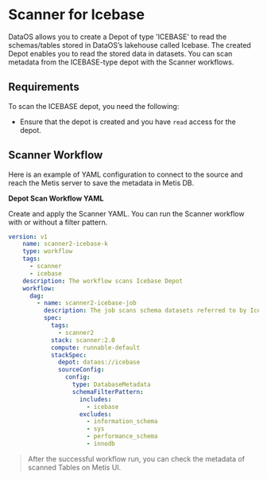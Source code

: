 # Scanner for Icebase

DataOS allows you to create a Depot of type 'ICEBASE' to read the schemas/tables stored in DataOS’s lakehouse called Icebase.  The created Depot enables you to read the stored data in datasets. You can scan metadata from the ICEBASE-type depot with the Scanner workflows.

## Requirements

To scan the ICEBASE depot, you need the following:

- Ensure that the depot is created and you have `read` access for the depot.


## Scanner Workflow

Here is an example of YAML configuration to connect to the source and reach the Metis server to save the metadata in Metis DB.

**Depot Scan Workflow YAML**

Create and apply the Scanner YAML. You can run the Scanner workflow with or without a filter pattern. 
```yaml
version: v1
    name: scanner2-icebase-k
    type: workflow
    tags:
      - scanner
      - icebase
    description: The workflow scans Icebase Depot
    workflow:
      dag:
        - name: scanner2-icebase-job
          description: The job scans schema datasets referred to by Icebase Depot and registers in Metis2
          spec:
            tags:
              - scanner2
            stack: scanner:2.0
            compute: runnable-default
            stackSpec:
              depot: dataos://icebase
              sourceConfig:
                config:
                  type: DatabaseMetadata
                  schemaFilterPattern:
                    includes:
                      - icebase
                    excludes:
                      - information_schema
                      - sys
                      - performance_schema
                      - innodb
```
> After the successful workflow run, you can check the metadata of scanned Tables on Metis UI.